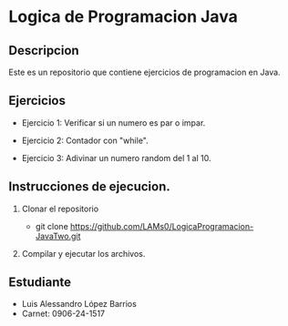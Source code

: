 # Logica de Programacion Java

## Descripcion
Este es un repositorio que contiene ejercicios de programacion en Java.

## Ejercicios
- Ejercicio 1: Verificar si un numero es par o impar.

- Ejercicio 2: Contador con "while".

- Ejercicio 3: Adivinar un numero random del 1 al 10.

## Instrucciones de ejecucion.

1. Clonar el repositorio 
   - git clone https://github.com/LAMs0/LogicaProgramacion-JavaTwo.git

2. Compilar y ejecutar los archivos.

## Estudiante

- Luis Alessandro López Barrios
- Carnet: 0906-24-1517
